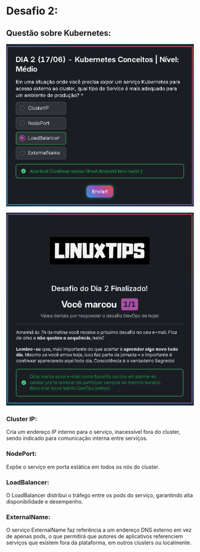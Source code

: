 # Desafio 2:

## Questão sobre Kubernetes:


![](2.1.png)

![](2.2.png)



### Cluster IP:
Cria um endereço IP interno para o serviço, inacessível fora do cluster, sendo indicado para comunicação interna entre serviços.

### NodePort:
Expõe o serviço em porta estática em todos os nós do cluster.

### LoadBalancer:
O LoadBalancer distribui o tráfego entre os pods do serviço, garantindo alta disponibilidade e desempenho.

### ExternalName:
O serviço ExternalName faz referência a um endereço DNS externo em vez de apenas pods, o que permitirá que autores de aplicativos referenciem serviços que existem fora da plataforma, em outros clusters ou localmente.


